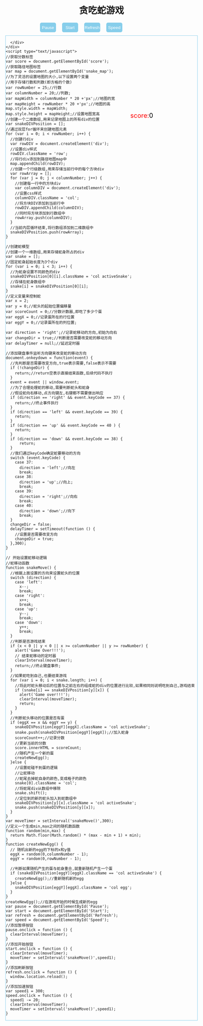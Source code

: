 
<!doctype html>
<html lang="en">
 <head>
  <meta charset="UTF-8">
  <meta name="Generator" content="EditPlus®">
  <meta name="Author" content="">
  <meta name="Keywords" content="">
  <meta name="Description" content="">
  <title>Document</title>
<style media="screen">
      * {
        margin: 0;
        padding: 0;
      }
      .wrap {
        width: 600px;
        margin: 0 auto;
        position: relative;
      }
      p {
        position: absolute;
        left: 65%;
        top: 10%;
      }
      h1 {
        text-align: center;
        margin-bottom: 20px;
      }
      #score {
        text-align: center;
        font-size: 20px;
      }
      #snake_map {
        margin: 0 auto;
        border: 1px solid skyblue;
      }
      /*行样式*/
      .row {
        height: 20px;
      }
      /*列样式*/
      .col {
        height: 20px;
        width: 20px;
        box-sizing: border-box;
        border: 1px solid lightgray;
        background: rgb(250, 250, 250);
        float: left;
      }
      .activeSnake {
        background: black;
      }
      .egg {
        background: red;
      }
      #Pause {
        margin-left: 18%;
        border: 1px solid skyblue;
        color: white;
        background: skyblue;
        width: 50px;
        height: 30px;
        margin-bottom: 10px;
        border-radius: 5px;
      }
      #Start ,  #Refresh, #Speed{
        border: 1px solid skyblue;
        background: skyblue;
        color: white;
        width: 50px;
        height: 30px;
        border-radius: 5px;
        margin-left: 15px;
      }
    </style>
 </head>
<body>
    <div class="wrap">
      <h1>贪吃蛇游戏</h1>
      <!-- 记录吃了多少个蛋 -->
      <p style="font-size:20px;color:red"> score:<span id="score" style="color:black">0</span> </p>
      <!-- 暂停按钮 -->
      <input id="Pause" type="button" name="name" value="Pause">
      <!-- 开始按钮 -->
      <input id="Start" type="button" name="name" value="Start">
      <!-- 刷新(重新开始游戏) -->
      <input id="Refresh" type="button" name="name" value="Refresh">
      <!-- 加速按钮 -->
      <input id="Speed" type="button" name="name" value="Speed">
      <!-- 贪吃蛇的行走路径地图 -->
      <div id="snake_map">

      </div>
    </div>
	<script type="text/javascript">
    //获取分数标签
    var score = document.getElementById('score');
    //获取路径地图标签
    var map = document.getElementById('snake_map');
    //为了灵活的设置地图的大小,以下设置两个变量
    //用于存储行数和列数(即方格的个数)
    var rowNumber = 25;//行数
    var columnNumber = 20;//列数;
    var mapWidth = columnNumber * 20 +'px';//地图的宽
    var mapHeight = rowNumber * 20 +'px';//地图的高
    map.style.width = mapWidth;
    map.style.height = mapHeight;//设置地图宽高
    //创建一个二维数组,用来记录地图上的所有div的位置
    var snakeDIVPosition = [];
    //通过双层for循环来创建地图元素
    for (var i = 0; i < rowNumber; i++) {
      //创建行div
      var rowDIV = document.createElement('div');
      //设置div样式
      rowDIV.className = 'row';
      //将行div添加到路径地图map中
      map.appendChild(rowDIV);
      //创建一个行级数组,用来存储当前行中的每个方块div
      var rowArray = [];
      for (var j = 0; j < columnNumber; j++) {
        //创建每一行中的方块div
        var columnDIV = document.createElement('div');
        //设置css样式
        columnDIV.className = 'col';
        //将方块DIV添加到当前行中
        rowDIV.appendChild(columnDIV);
        //同时将方块添加到行数组中
        rowArray.push(columnDIV);
      }
      //当前内层循环结束,将行数组添加到二维数组中
      snakeDIVPosition.push(rowArray);
    }

    //创建蛇模型
    //创建一个一维数组,用来存储蛇身所占的div
    var snake = [];
    //固定蛇身起始长度为3个div
    for (var i = 0; i < 3; i++) {
      //为蛇身设置不同颜色的div
      snakeDIVPosition[0][i].className = 'col activeSnake';
      //存储在蛇身数组中
      snake[i] = snakeDIVPosition[0][i];
    }
    //定义变量来控制蛇
    var x = 2;
    var y = 0;//蛇头的起始位置偏移量
    var scoreCount = 0;//分数计数器,即吃了多少个蛋
    var eggX = 0;//记录蛋所在的行位置
    var eggY = 0;//记录蛋所在的列位置;

    var direction = 'right';//记录蛇移动的方向,初始为向右
    var changeDir = true;//判断是否需要改变蛇的移动方向
    var delayTimer = null;//延迟定时器

    //添加键盘事件监听方向键来改变蛇的移动方向
    document.onkeydown = function(event) {
      //先判断是否需要改变方向,true表示需要,false表示不需要
      if (!changeDir) {
        return;//return空表示直接结束函数,后续代码不执行
      }
      event = event || window.event;
      //为了合理处理蛇的移动,需要判断蛇头和蛇身
      //假设蛇向右移动,点方向键左,右键都不需要做出响应
      if (direction == 'right' && event.keyCode == 37) {
        return;//终止事件执行
      }
      if (direction == 'left' && event.keyCode == 39) {
        return;
      }
      if (direction == 'up' && event.keyCode == 40 ) {
        return;
      }
      if (direction == 'down' && event.keyCode == 38) {
          return;
      }
      //我们通过keyCode确定蛇要移动的方向
      switch (event.keyCode) {
        case 37:
          direction = 'left';//向左
          break;
        case 38:
          direction = 'up';//向上;
          break;
        case 39:
          direction = 'right';//向右
          break;
        case 40:
          direction = 'down';//向下
          break;
      }
      changeDir = false;
      delayTimer = setTimeout(function () {
        //设置是否需要改变方向
        changeDir = true;
      },300);
    }

    // 开始设置蛇移动逻辑
    //蛇移动函数
    function snakeMove() {
      //根据上面设置的方向来设置蛇头的位置
      switch (direction) {
        case 'left':
          x--;
          break;
        case 'right':
          x++;
          break;
        case 'up':
          y--;
          break;
        case 'down':
          y++;
          break;
      }
      //判断是否游戏结束
      if (x < 0 || y < 0 || x >= columnNumber || y >= rowNumber) {
        alert('Game Over!!!');
        // 结束蛇移动的定时器
        clearInterval(moveTimer);
        return;//终止键盘事件;
      }
      //如果蛇吃到自己,也要结束游戏
      for (var i = 0; i < snake.length; i++) {
        //将此时蛇头移动后的位置与之前左右的组成蛇的div的位置进行比较,如果相同则说明吃到自己,游戏结束
        if (snake[i] == snakeDIVPosition[y][x]) {
          alert('Game over!!!');
          clearInterval(moveTimer);
          return;
        }
      }
      //判断蛇头移动的位置是否有蛋
      if (eggX == x && eggY == y) {
        snakeDIVPosition[eggY][eggX].className = 'col activeSnake';
        snake.push(snakeDIVPosition[eggY][eggX]);//加入蛇身
        scoreCount++;//记录分数
        //更新当前的分数
        score.innerHTML = scoreCount;
        //随机产生一个新的蛋
        createNewEgg();
      }else {
        //设置蛇碰不到蛋的逻辑
        //让蛇移动
        //蛇尾去掉蛇自身的颜色,变成格子的颜色
        snake[0].className = 'col';
        //将蛇尾div从数组中移除
        snake.shift();
        //定位到的新的蛇头加入到蛇数组中
        snakeDIVPosition[y][x].className = 'col activeSnake';
        snake.push(snakeDIVPosition[y][x]);
      }
    }
    var moveTimer = setInterval('snakeMove()',300);
    //定义一个生成min,max之间的随机数函数
    function random(min,max) {
      return Math.floor(Math.random() * (max - min + 1) + min);
    }
    function createNewEgg() {
      // 随机出新的egg的下标的x和y值
      eggX = random(0,columnNumber - 1);
      eggY = random(0,rowNumber - 1);

      //判断如果随机产生的蛋与蛇身重合,就重新随机产生一个蛋
      if (snakeDIVPosition[eggY][eggX].className == 'col activeSnake') {
        createNewEgg();//重新随机新的egg
      }else {
        snakeDIVPosition[eggY][eggX].className = 'col egg';
      }
    }
    createNewEgg();//在游戏开始的时候生成新的egg
    var pause = document.getElementById('Pause');
    var start = document.getElementById('Start');
    var refresh = document.getElementById('Refresh');
    var speed = document.getElementById('Speed');
    //添加暂停按钮
    pause.onclick = function () {
      clearInterval(moveTimer);
    }
    //添加开始按钮
    start.onclick = function () {
      clearInterval(moveTimer);
      moveTimer = setInterval('snakeMove()',speed1);
    }
    //添加刷新按钮
    refresh.onclick = function () {
      window.location.reload();
    }
    //添加加速按钮
    var speed1 = 300;
    speed.onclick = function () {
      speed1 -= 20;
      clearInterval(moveTimer);
      moveTimer = setInterval('snakeMove()',speed1);
    }

  </script>
  </body>
 
</html>
